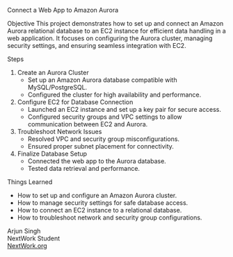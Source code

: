 Connect a Web App to Amazon Aurora

Objective
This project demonstrates how to set up and connect an Amazon Aurora relational database to an EC2 instance for efficient data handling in a web application. It focuses on configuring the Aurora cluster, managing security settings, and ensuring seamless integration with EC2.

Steps
1. Create an Aurora Cluster
   - Set up an Amazon Aurora database compatible with MySQL/PostgreSQL.
   - Configured the cluster for high availability and performance.
2. Configure EC2 for Database Connection
   - Launched an EC2 instance and set up a key pair for secure access.
   - Configured security groups and VPC settings to allow communication between EC2 and Aurora.
3. Troubleshoot Network Issues
   - Resolved VPC and security group misconfigurations.
   - Ensured proper subnet placement for connectivity.
4. Finalize Database Setup
   - Connected the web app to the Aurora database.
   - Tested data retrieval and performance.

Things Learned
- How to set up and configure an Amazon Aurora cluster.
- How to manage security settings for safe database access.
- How to connect an EC2 instance to a relational database.
- How to troubleshoot network and security group configurations.

Arjun Singh  
NextWork Student  
[NextWork.org](https://nextwork.org)
